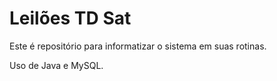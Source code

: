 # Leilões TD Sat

Este é repositório para informatizar o sistema em suas rotinas.

Uso de Java e MySQL.